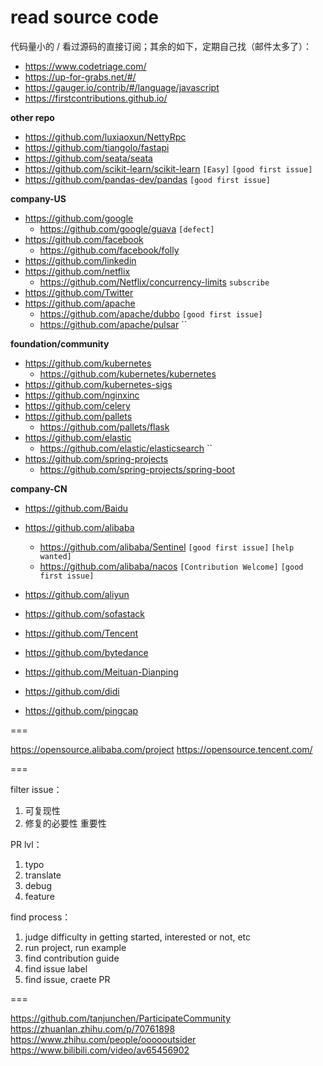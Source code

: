 # read source code

代码量小的 / 看过源码的直接订阅；其余的如下，定期自己找（邮件太多了）：

* https://www.codetriage.com/
* https://up-for-grabs.net/#/
* https://gauger.io/contrib/#/language/javascript
* https://firstcontributions.github.io/


**other repo**

* https://github.com/luxiaoxun/NettyRpc
* https://github.com/tiangolo/fastapi
* https://github.com/seata/seata
* https://github.com/scikit-learn/scikit-learn `[Easy]` `[good first issue]`
* https://github.com/pandas-dev/pandas `[good first issue]`

**company-US**

* https://github.com/google
    * https://github.com/google/guava `[defect]`
* https://github.com/facebook
    * https://github.com/facebook/folly
* https://github.com/linkedin
* https://github.com/netflix
    * https://github.com/Netflix/concurrency-limits `subscribe`
* https://github.com/Twitter
* https://github.com/apache
    * https://github.com/apache/dubbo `[good first issue]`
    * https://github.com/apache/pulsar ``

**foundation/community**

* https://github.com/kubernetes
    * https://github.com/kubernetes/kubernetes
* https://github.com/kubernetes-sigs
* https://github.com/nginxinc
* https://github.com/celery
* https://github.com/pallets
    * https://github.com/pallets/flask
* https://github.com/elastic
    * https://github.com/elastic/elasticsearch ``
* https://github.com/spring-projects
    * https://github.com/spring-projects/spring-boot

**company-CN**

* https://github.com/Baidu
* https://github.com/alibaba
    * https://github.com/alibaba/Sentinel `[good first issue]` `[help wanted]`
    * https://github.com/alibaba/nacos `[Contribution Welcome]` `[good first issue]`

* https://github.com/aliyun
* https://github.com/sofastack

* https://github.com/Tencent
* https://github.com/bytedance
* https://github.com/Meituan-Dianping
* https://github.com/didi
* https://github.com/pingcap


===

https://opensource.alibaba.com/project
https://opensource.tencent.com/

===

filter issue：

1. 可复现性
2. 修复的必要性 重要性

PR lvl：

1. typo
2. translate
3. debug
4. feature

find process：

1. judge  difficulty in getting started, interested or not, etc
2. run project, run example
3. find contribution guide
4. find issue label
5. find issue, craete PR

===

https://github.com/tanjunchen/ParticipateCommunity
https://zhuanlan.zhihu.com/p/70761898
https://www.zhihu.com/people/oooooutsider
https://www.bilibili.com/video/av65456902
